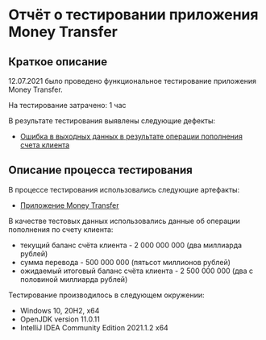 # Отчёт о тестировании приложения Money Transfer
## Краткое описание

12.07.2021 было проведено функциональное тестирование приложения Money Transfer.

На тестирование затрачено: 1 час

В результате тестирования выявлены следующие дефекты:
* [Ошибка в выходных данных в результате операции пополнения счета клиента](https://github.com/tuzova/money-transfer/issues/1#issue-942307837)


## Описание процесса тестирования

В процессе тестирования использовались следующие артефакты:
* [Приложение Money Transfer](https://github.com/tuzova/money-transfer/blob/master/src/Main.java)

В качестве тестовых данных использовались данные об операции пополнения по счету клиента:
* текущий баланс счёта клиента - 2 000 000 000 (два миллиарда рублей)
* сумма перевода - 500 000 000 (пятьсот миллионов рублей)
* ожидаемый итоговый баланс счёта клиента - 2 500 000 000 (два с половиной миллиарда рублей)

Тестирование производилось в следующем окружении:
* Windows 10, 20H2, x64
* OpenJDK version 11.0.11
* IntelliJ IDEA Community Edition 2021.1.2 x64

